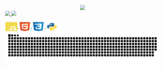 <div align="center">
  <a href="https://git.io/typing-svg">
    <img src="https://readme-typing-svg.demolab.com/?font=Fira+Code&weight=500&size=22&pause=1000&color=0000FF&center=true&vCenter=true&random=false&width=524&lines=%E2%8A%B9+Ol%C3%A1+eu+sou+o+Ot%C3%A1vio+%CB%99%E1%B5%95%CB%99+%E2%8A%B9">
  </a>
</div>


<div>
  <a href="https://github.com/cakeing">
<img height="180em" src="https://github-readme-stats.vercel.app/api?username=otavioing&show_icons=true&theme=dracula&include_all_commits=true&count_private=true"/>
    <img height="180em" src="https://github-readme-stats.vercel.app/api/top-langs/?username=otavioing&layout=compact&langs_count=16&theme=dracula"/>
</div>

    
<div style="display: inline_block"><br>
  <img align="center" alt="cake-Js" height="30" width="40" src="https://raw.githubusercontent.com/devicons/devicon/master/icons/javascript/javascript-plain.svg">
  <img align="center" alt="cake-HTML" height="30" width="40" src="https://raw.githubusercontent.com/devicons/devicon/master/icons/html5/html5-original.svg">
  <img align="center" alt="cake-CSS" height="30" width="40" src="https://raw.githubusercontent.com/devicons/devicon/master/icons/css3/css3-original.svg">
  <img align="center" alt="cake-Python" height="30" width="40" src="https://raw.githubusercontent.com/devicons/devicon/master/icons/python/python-original.svg">
</div>


<picture align="center">
  <source media="(prefers-color-scheme: dark)" srcset="https://raw.githubusercontent.com/otavioing/otavioing/output/github-contribution-grid-snake-dark.svg">
  <source media="(prefers-color-scheme: light)" srcset="https://raw.githubusercontent.com/otavioing/otavioing/output/github-contribution-grid-snake-dark.svg">
  <img align="center" alt="github contribution grid snake animation" src="https://raw.githubusercontent.com/mari4souza/mari4souza/output/github-contribution-grid-snake.svg">
</picture>

